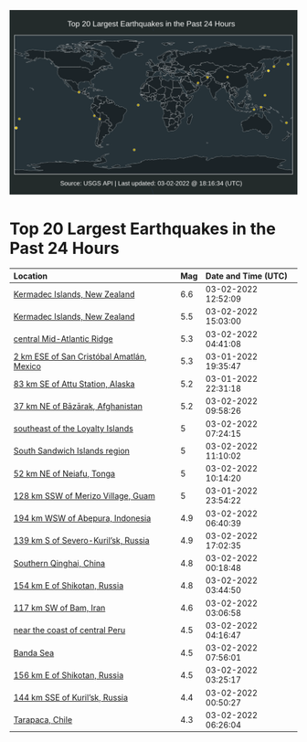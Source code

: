 ![Map](./map.png)

# Top 20 Largest Earthquakes in the Past 24 Hours

| Location | Mag | Date and Time (UTC) |
|:---|:---|:---|
| [Kermadec Islands, New Zealand](https://earthquake.usgs.gov/earthquakes/eventpage/us6000h1d2) | 6.6 | 03-02-2022 12:52:09 |
| [Kermadec Islands, New Zealand](https://earthquake.usgs.gov/earthquakes/eventpage/us6000h1e8) | 5.5 | 03-02-2022 15:03:00 |
| [central Mid-Atlantic Ridge](https://earthquake.usgs.gov/earthquakes/eventpage/us6000h1an) | 5.3 | 03-02-2022 04:41:08 |
| [2 km ESE of San Cristóbal Amatlán, Mexico](https://earthquake.usgs.gov/earthquakes/eventpage/us6000h179) | 5.3 | 03-01-2022 19:35:47 |
| [83 km SE of Attu Station, Alaska](https://earthquake.usgs.gov/earthquakes/eventpage/us6000h18d) | 5.2 | 03-01-2022 22:31:18 |
| [37 km NE of Bāzārak, Afghanistan](https://earthquake.usgs.gov/earthquakes/eventpage/us6000h1c9) | 5.2 | 03-02-2022 09:58:26 |
| [southeast of the Loyalty Islands](https://earthquake.usgs.gov/earthquakes/eventpage/us6000h1bx) | 5 | 03-02-2022 07:24:15 |
| [South Sandwich Islands region](https://earthquake.usgs.gov/earthquakes/eventpage/us6000h1cl) | 5 | 03-02-2022 11:10:02 |
| [52 km NE of Neiafu, Tonga](https://earthquake.usgs.gov/earthquakes/eventpage/us6000h1ce) | 5 | 03-02-2022 10:14:20 |
| [128 km SSW of Merizo Village, Guam](https://earthquake.usgs.gov/earthquakes/eventpage/us6000h18x) | 5 | 03-01-2022 23:54:22 |
| [194 km WSW of Abepura, Indonesia](https://earthquake.usgs.gov/earthquakes/eventpage/us6000h1c7) | 4.9 | 03-02-2022 06:40:39 |
| [139 km S of Severo-Kuril’sk, Russia](https://earthquake.usgs.gov/earthquakes/eventpage/us6000h1ga) | 4.9 | 03-02-2022 17:02:35 |
| [Southern Qinghai, China](https://earthquake.usgs.gov/earthquakes/eventpage/us6000h198) | 4.8 | 03-02-2022 00:18:48 |
| [154 km E of Shikotan, Russia](https://earthquake.usgs.gov/earthquakes/eventpage/us6000h1a6) | 4.8 | 03-02-2022 03:44:50 |
| [117 km SW of Bam, Iran](https://earthquake.usgs.gov/earthquakes/eventpage/us6000h19y) | 4.6 | 03-02-2022 03:06:58 |
| [near the coast of central Peru](https://earthquake.usgs.gov/earthquakes/eventpage/us6000h1ah) | 4.5 | 03-02-2022 04:16:47 |
| [Banda Sea](https://earthquake.usgs.gov/earthquakes/eventpage/us6000h1bn) | 4.5 | 03-02-2022 07:56:01 |
| [156 km E of Shikotan, Russia](https://earthquake.usgs.gov/earthquakes/eventpage/us6000h1a3) | 4.5 | 03-02-2022 03:25:17 |
| [144 km SSE of Kuril’sk, Russia](https://earthquake.usgs.gov/earthquakes/eventpage/us6000h19f) | 4.4 | 03-02-2022 00:50:27 |
| [Tarapaca, Chile](https://earthquake.usgs.gov/earthquakes/eventpage/us6000h1b4) | 4.3 | 03-02-2022 06:26:04 |
